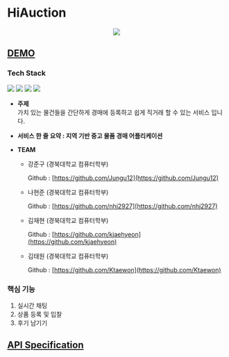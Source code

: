 # HiAuction

<p align="center"><img src="https://user-images.githubusercontent.com/33208296/144888805-5ca4130b-5e48-4757-9c65-59d3a063a285.png"></p>

## **[DEMO](https://youtu.be/3j974EQOeNU)** 



### **Tech Stack**
<img src="http://img.shields.io/badge/language-node.js-green"> <img src="https://img.shields.io/badge/language-kotlin-blue"> <img src="https://img.shields.io/badge/platform-android-brightgreenen"> <img src="https://img.shields.io/badge/framework-express-orange">

- **주제**<br>
   가치 있는 물건들을 간단하게 경매에 등록하고 쉽게 직거래 할 수 있는 서비스 입니다.
   
- **서비스 한 줄 요약 : 지역 기반 중고 물품 경매 어플리케이션**
- **TEAM**
    - 강준구 (경북대학교 컴퓨터학부)
        
        Github : [https://github.com/Jungu12](https://github.com/Jungu12)

    - 나현준 (경북대학교 컴퓨터학부)
        
        Github : [https://github.com/nhj2927](https://github.com/nhj2927)

    
    - 김재현 (경북대학교 컴퓨터학부)
        
        Github : [https://github.com/kjaehyeon](https://github.com/kjaehyeon)

    - 김태원 (경북대학교 컴퓨터학부)

        Github : [https://github.com/Ktaewon](https://github.com/Ktaewon)


### **핵심 기능**

1. 실시간 채팅
2. 상품 등록 및 입찰
3. 후기 남기기

## **[API Specification](https://taewon98.notion.site/API-af3430291615445b843849486f619ddd)**
